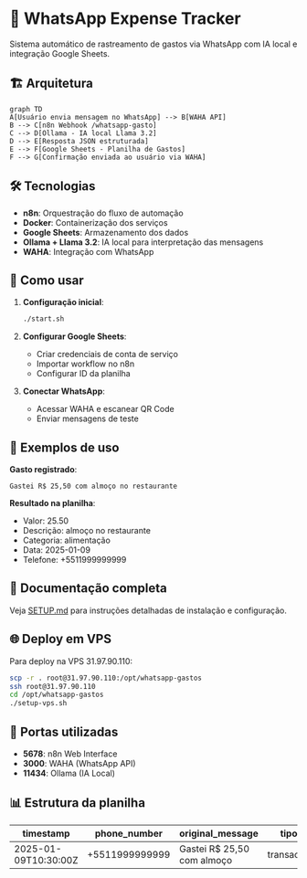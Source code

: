 # 🎯 WhatsApp Expense Tracker

Sistema automático de rastreamento de gastos via WhatsApp com IA local e integração Google Sheets.

## 🏗️ Arquitetura

```mermaid
graph TD
A[Usuário envia mensagem no WhatsApp] --> B[WAHA API]
B --> C[n8n Webhook /whatsapp-gasto]
C --> D[Ollama - IA local Llama 3.2]
D --> E[Resposta JSON estruturada]
E --> F[Google Sheets - Planilha de Gastos]
F --> G[Confirmação enviada ao usuário via WAHA]
```

## 🛠️ Tecnologias

- **n8n**: Orquestração do fluxo de automação
- **Docker**: Containerização dos serviços  
- **Google Sheets**: Armazenamento dos dados
- **Ollama + Llama 3.2**: IA local para interpretação das mensagens
- **WAHA**: Integração com WhatsApp

## 🚀 Como usar

1. **Configuração inicial**:
   ```bash
   ./start.sh
   ```

2. **Configurar Google Sheets**:
   - Criar credenciais de conta de serviço
   - Importar workflow no n8n
   - Configurar ID da planilha

3. **Conectar WhatsApp**:
   - Acessar WAHA e escanear QR Code
   - Enviar mensagens de teste

## 📱 Exemplos de uso

**Gasto registrado**:
```
Gastei R$ 25,50 com almoço no restaurante
```

**Resultado na planilha**:
- Valor: 25.50
- Descrição: almoço no restaurante  
- Categoria: alimentação
- Data: 2025-01-09
- Telefone: +5511999999999

## 📖 Documentação completa

Veja [SETUP.md](SETUP.md) para instruções detalhadas de instalação e configuração.

## 🌐 Deploy em VPS

Para deploy na VPS 31.97.90.110:
```bash
scp -r . root@31.97.90.110:/opt/whatsapp-gastos
ssh root@31.97.90.110
cd /opt/whatsapp-gastos
./setup-vps.sh
```

## 🔧 Portas utilizadas

- **5678**: n8n Web Interface
- **3000**: WAHA (WhatsApp API)
- **11434**: Ollama (IA Local)

## 📊 Estrutura da planilha

| timestamp | phone_number | original_message | tipo | valor | descricao | categoria |
|-----------|--------------|------------------|------|-------|-----------|-----------|
| 2025-01-09T10:30:00Z | +5511999999999 | Gastei R$ 25,50 com almoço | transacao | 25.50 | almoço | alimentação |